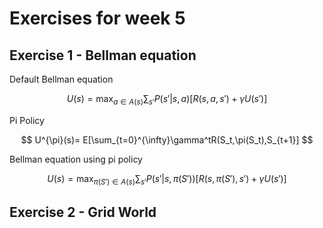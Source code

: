 # Exercises for week 5

## Exercise 1 - Bellman equation

Default Bellman equation

$$
U(s)=\max_{a \in A(s)} \sum_{s'}P(s'|s,a)[R(s,a,s')+\gamma U(s')]
$$

Pi Policy

$$
U^{\pi}(s)= E[\sum_{t=0}^{\infty}\gamma^tR(S_t,\pi(S_t),S_{t+1}]
$$

Bellman equation using pi policy

$$
U(s)=\max_{\pi(S') \in A(s)} \sum_{s'}P(s'|s,\pi(S'))[R(s,\pi(S'),s')+\gamma U(s')]
$$

## Exercise 2 - Grid World
